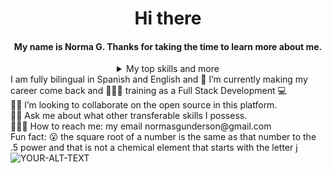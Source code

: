 <h1 align="center"> Hi there </h2>


<h4 align="center">My name is Norma G. Thanks for taking the time to learn more about me.</h4>

<details align="center">
<summary align="center">My top skills and more</summary>

| Rank | THING-TO-RANK |
|-----:|---------------|
|   -  |  React        |
|   1  |  JS           |
|   2  |  HTML         |
|   3  |  CSS          |
| next |  Redux        |

</details>
I am fully bilingual in Spanish and English and 🔭 I’m currently making my career come back and 👩🏻‍🎓 training as a Full Stack Development 💻 <br /> 
👨‍💻 I’m looking to collaborate on the open source in this platform. <br />
🧘‍♂️ Ask me about what other transferable skills I possess. <br />
🙈🙉🙊 How to reach me: my email normasgunderson@gmail.com <br />
 Fun fact: 😮 the square root of a number is the same as that number to the .5 power and that is not a chemical element that starts with the letter j <br />

<!--
**HolaWorldWideWeb/HolaWorldWideWeb** is a ✨ _special_ ✨ repository because its `README.md` (this file) appears on your GitHub profile.

Here are some ideas to get you started:

- 🔭 I’m currently making my career come back and 👩🏻‍🎓 training as a Full Stack Development 💻  
- 👯 I’m looking to collaborate on the open source in this platform. 
- 💬 Ask me about what other skills I possess
- 📫 How to reach me: my email normasgunderson@gmail.com
- ⚡ Fun fact: the square root of a number is the same as that number to the .5 power and that is not a chemical element that starts with the letter j
-->


<picture>
 <source media="(prefers-color-scheme: dark)" srcset="YOUR-DARKMODE-IMAGE">
 <source media="(prefers-color-scheme: light)" srcset="YOUR-LIGHTMODE-IMAGE">
 <img alt="YOUR-ALT-TEXT" src="YOUR-DEFAULT-IMAGE">
</picture>
